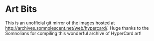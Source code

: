 # Art Bits
This is an unofficial git mirror of the images hosted at http://archives.somnolescent.net/web/hypercard/. Huge thanks to the Somnolians for compiling this wonderful archive of HyperCard art!
